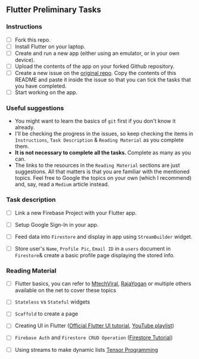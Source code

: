 ## Flutter Preliminary Tasks

### Instructions
- [ ] Fork this repo.
- [ ] Install Flutter on your laptop.
- [ ] Create and run a new app (either using an emulator, or in your own device).
- [ ] Upload the contents of the app on your forked Github repository.
- [ ] Create a new issue on the [original repo](https://github.com/gsunit/Flutter-Preliminary-Tasks/issues). Copy the contents of this README and paste it inside the issue so that you can tick the tasks that you have completed.
- [ ] Start working on the app.

### Useful suggestions
- You might want to learn the basics of `git` first if you don't know it already.
- I'll be checking the progress in the issues, so keep checking the items in `Instructions`, `Task Description` & `Reading Material` as you complete them.
- <strong> It is not necessary to complete all the tasks. </strong> Complete as many as you can.
- The links to the resources in the `Reading Material` sections are just suggestions. All that matters is that you are familiar with the mentioned topics. Feel free to Google the topics on your own (which I recommend) and, say, read a `Medium` article instead.

### Task description
- [ ] Link a new Firebase Project with your Flutter app.
- [ ] Setup Google Sign-In in your app.
- [ ] Feed data into `Firestore` and display in app using `StreamBuilder` widget.
- [ ]  Store user's `Name`, `Profile Pic`, `Email ID` in a `users` document in `Firestore`& create a basic profile page displaying the stored info.


### Reading Material
- [ ] Flutter basics, you can refer to [MtechViral](<https://www.youtube.com/watch?v=qWL1lGchpRA&list=PLR2qQy0Zxs_UdqAcaipPR3CG1Ly57UlhV>),  [RajaYogan](https://www.youtube.com/watch?v=8li-NNipShI&list=PLgGjX33Qsw-EMsLf8TmsYhKOCx2ALZiKi) or multiple others available on the net to cover these topics
- [ ]  `Stateless` vs `Stateful` widgets
- [ ]  `Scaffold` to create a page
- [ ]  Creating UI in Flutter ([Official Flutter UI tutorial](https://flutter.dev/docs/development/ui/layout/tutorial), [YouTube playlist](https://www.youtube.com/watch?v=VE1IsV0HABs&list=PLgGjX33Qsw-FIWxoI2IJf7zsHyxzuFfK5))
- [ ] `Firebase Auth` and `Firestore CRUD Operation` ([Firestore Tutorial](https://www.youtube.com/watch?v=LzEbpALmRlc&list=PLgGjX33Qsw-Ha_8ks9im86sLIihimuYrr))
- [ ] Using streams to make dynamic lists [Tensor Programming](https://www.youtube.com/watch?v=hvvYA1N-tEc&list=PLJbE2Yu2zumDqr_-hqpAN0nIr6m14TAsd&index=4&t=0s)




